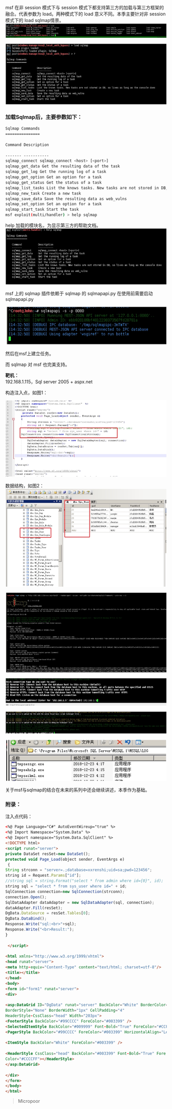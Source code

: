 msf 在非 session 模式下与 session 模式下都支持第三方的加载与第三方框架的融合。代表参数为 load。两种模式下的 load 意义不同。本季主要针对非 session 模式下的 load sqlmap情景。  
![](media/0b8b7eb912d7d46bf6e6f1dfd636bfeb.jpg)

![](media/65e1410fa83b3a40611d3d8bfcc3ddee.jpg)


### 加载Sqlmap后，主要参数如下：
```bash
Sqlmap Commands
=============== 

Command Description

‐‐‐‐‐‐‐ ‐‐‐‐‐‐‐‐‐‐‐
sqlmap_connect sqlmap_connect <host> [<port>]
sqlmap_get_data Get the resulting data of the task
sqlmap_get_log Get the running log of a task
sqlmap_get_option Get an option for a task
sqlmap_get_status Get the status of a task
sqlmap_list_tasks List the knows tasks. New tasks are not stored in DB,so lives as long as the console does
sqlmap_new_task Create a new task
sqlmap_save_data Save the resulting data as web_vulns
sqlmap_set_option Set an option for a task
sqlmap_start_task Start the task
msf exploit(multi/handler) > help sqlmap
```
help 加载的模块名，为显示第三方的帮助文档。  
![](media/e7e0f046ae5d01be11380d39684930f5.jpg)  

msf 上的 sqlmap 插件依赖于 sqlmap 的 sqlmapapi.py 在使用前需要启动sqlmapapi.py  

![](media/f878d0036fa5a7b15a07fd062e61f30c.jpg)

然后在msf上建立任务。

而 sqlmap 对 msf 也完美支持。

**靶机：**  
192.168.1.115，Sql server 2005 + aspx.net

构造注入点，如图1：  

![图1：](media/bf195a288663fc6a43042f6dd53a160d.jpg)  

数据结构，如图2：  
![](media/b0c52a380dc2c1ea276e444e5ef8997b.jpg)

![](media/e26356b1e7bcaceeb258ce8f83abf40e.jpg)

![](media/01023a8686d914895d7e7c7a5e488051.jpg)

![](media/c62298dd3c15e08f9410010f806e8ecc.jpg)

![](media/f637ac23d411e42618bb33fcbb16dc54.jpg)

关于msf与sqlmap的结合在未来的系列中还会继续讲述，本季作为基础。

### 附录：
注入点代码：
``` html
<%@ Page Language="C#" AutoEventWireup="true" %>
<%@ Import Namespace="System.Data" %>
<%@ Import namespace="System.Data.SqlClient" %>
<!DOCTYPE html>
<script runat="server">
private DataSet resSet=new DataSet();
protected void Page_Load(object sender, EventArgs e)
 {
String strconn = "server=.;database=xxrenshi;uid=sa;pwd=123456";
string id = Request.Params["id"];
//string sql = string.Format("select * from admin where id={0}", id);
string sql = "select * from sys_user where id=" + id;
SqlConnection connection=new SqlConnection(strconn);
connection.Open();
SqlDataAdapter dataAdapter = new SqlDataAdapter(sql, connection);
dataAdapter.Fill(resSet);
DgData.DataSource = resSet.Tables[0];
DgData.DataBind();
Response.Write("sql:<br>"+sql);
Response.Write("<br>Result:");
} 

 </script> 

<html xmlns="http://www.w3.org/1999/xhtml">
<head runat="server">
<meta http‐equiv="Content‐Type" content="text/html; charset=utf‐8"/>
<title></title>
</head>
<body>
<form id="form1" runat="server">
<div> 

<asp:DataGrid ID="DgData" runat="server" BackColor="White" BorderColor="#3366CC"
BorderStyle="None" BorderWidth="1px" CellPadding="4"
HeaderStyle‐CssClass="head" Width="203px">
<FooterStyle BackColor="#99CCCC" ForeColor="#003399" />
<SelectedItemStyle BackColor="#009999" Font‐Bold="True" ForeColor="#CCFF99" />
<PagerStyle BackColor="#99CCCC" ForeColor="#003399" HorizontalAlign="Left" Mode="NumericPages" />

<ItemStyle BackColor="White" ForeColor="#003399" />

<HeaderStyle CssClass="head" BackColor="#003399" Font‐Bold="True" Fore
Color="#CCCCFF"></HeaderStyle>
</asp:DataGrid> 

</div>
</form>
</body>
</html>
```

> Micropoor